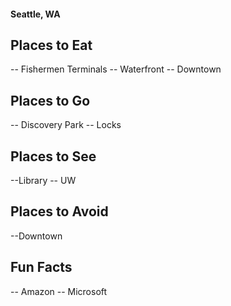 #### Seattle, WA

## Places to Eat

-- Fishermen Terminals
-- Waterfront
-- Downtown

## Places to Go

-- Discovery Park
-- Locks

## Places to See

--Library
-- UW

## Places to Avoid

--Downtown

## Fun Facts

-- Amazon
-- Microsoft